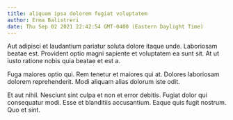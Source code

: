 ```yaml
---
title: aliquam ipsa dolorem fugiat voluptatem
author: Erma Balistreri
date: Thu Sep 02 2021 22:42:54 GMT-0400 (Eastern Daylight Time)
---
```

Aut adipisci et laudantium pariatur soluta dolore itaque unde. Laboriosam beatae est. Provident optio magni sapiente et voluptatem ea sunt sit. At ut iusto ratione nobis quia beatae et est a.

 Fuga maiores optio qui. Rem tenetur et maiores qui at. Dolores laboriosam dolorem reprehenderit. Modi aliquam alias dolorum iste odit.

 Et aut nihil. Nesciunt sint culpa et non et error debitis. Fugiat dolor qui consequatur modi. Esse et blanditiis accusantium. Eaque quis fugit nostrum. Quo et sint.